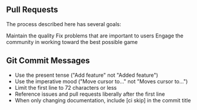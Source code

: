 ## Pull Requests
The process described here has several goals:

Maintain the quality
Fix problems that are important to users
Engage the community in working toward the best possible game

## Git Commit Messages
- Use the present tense ("Add feature" not "Added feature")
- Use the imperative mood ("Move cursor to..." not "Moves cursor to...")
- Limit the first line to 72 characters or less
- Reference issues and pull requests liberally after the first line
- When only changing documentation, include [ci skip] in the commit title
